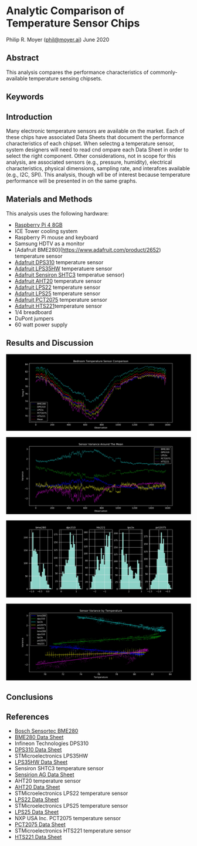# Analytic Comparison of Temperature Sensor Chips

Philip R. Moyer (phil@moyer.ai)
June 2020

## Abstract

This analysis compares the performance characteristics of commonly-available
temperature sensing chipsets.

## Keywords

## Introduction

Many electronic temperature sensors are available on the market. Each
of these chips have associated Data Sheets that document the performance
characteristics of each chipset. When selectng a temperature sensor, system
designers will need to read cnd ompare each Data Sheet in order to select
the right component. Other considerations, not in scope for this analysis,
are associated sensors (e.g., pressure, humidity), electrical characteristics,
physical dimensions, sampling rate, and interafces available (e.g., I2C, SPI).
This analysis, though wll be of interest because temperature performance
will be presented in on the same graphs.

## Materials and Methods

This analysis uses the following hardware:

- [Raspberry Pi 4 8GB](https://www.adafruit.com/product/4564)
- ICE Tower cooling system
- Raspberry Pi mouse and keyboard
- Samsung HDTV as a monitor
- [Adafruit BME280]{https://www.adafruit.com/product/2652) temperature sensor
- [Adafruit DPS310](https://www.adafruit.com/product/4494) temperature sensor
- [Adafruit LPS35HW](https://www.adafruit.com/product/4258) temperatuere sensor
- [Adafruit Sensiron SHTC3](https://www.adafruit.com/product/4636) temperatue sensor)
- [Adafruit AHT20](https://www.adafruit.com/product/4566) temperature sensor
- [Adafruit LPS22](https://www.adafruit.com/product/4633) temperature sensor
- [Adafruit LPS25](https://www.adafruit.com/product/4530) temperature sensor
- [Adafruit PCT2075](https://www.adafruit.com/product/4566) temperature sensor
- [Adafruit HTS221](https://www.adafruit.com/product/4535)temperature sensor
- 1/4 breadboard
- DuPont jumpers
- 60 watt power supply

## Results and Discussion

![Time Series](/images/time_series_001.jpg)


![Variance around the mean](/images/variance_around_mean.jpg)


![Histogram of variance around the mean](/images/variance_hist.jpg)


![Variance by temperature, with regression](/images/VarxTemp.jpg)


## Conclusions

## References

- [Bosch Sensortec BME280](https://ae-bst.resource.bosch.com/media/_tech/media/product_flyer/BST-BME280-FL000.pdf)
- [BME280 Data Sheet](https://ae-bst.resource.bosch.com/media/_tech/media/datasheets/BST-BME280-DS002.pdf)
- Infineon Technologies DPS310
- [DPS310 Data Sheet](https://www.infineon.com/dgdl/Infineon-DPS310-DS-v01_00-EN.pdf?fileId=5546d462576f34750157750826c42242)
- STMicroelectronics LPS35HW
- [LPS35HW Data Sheet](http://www.st.com/content/ccc/resource/technical/document/datasheet/group3/61/1f/dc/f4/51/bc/49/82/DM00280413/files/DM00280413.pdf/jcr:content/translations/en.DM00280413.pdf)
- Sensiron SHTC3 temperature sensor
- [Sensirion AG Data Sheet](https://media.digikey.com/pdf/Data%20Sheets/Sensirion%20PDFs/HT_DS_SHTC3_D1.pdf)
- AHT20 temperature sensor
- [AHT20 Data Sheet](https://cdn-learn.adafruit.com/assets/assets/000/091/676/original/AHT20-datasheet-2020-4-16.pdf?1591047915)
- STMicroelectronics LPS22 temperature sensor
- [LPS22 Data Sheet](http://www.st.com/content/ccc/resource/technical/document/datasheet/bf/c1/4f/23/61/17/44/8a/DM00140895.pdf/files/DM00140895.pdf/jcr:content/translations/en.DM00140895.pdf)
- STMicroelectronics LPS25 temperature sensor
- [LPS25 Data Sheet](http://www.st.com/content/ccc/resource/technical/document/datasheet/9a/4c/aa/72/1f/45/4e/24/DM00141379.pdf/files/DM00141379.pdf/jcr:content/translations/en.DM00141379.pdf)
- NXP USA Inc. PCT2075 temperature sensor
- [PCT2075 Data Sheet](https://www.nxp.com/docs/en/data-sheet/PCT2075.pdf)
- STMicroelectronics HTS221 temperature sensor
- [HTS221 Data Sheet](http://www.st.com/content/ccc/resource/technical/document/datasheet/4d/9a/9c/ad/25/07/42/34/DM00116291.pdf/files/DM00116291.pdf/jcr:content/translations/en.DM00116291.pdf)

